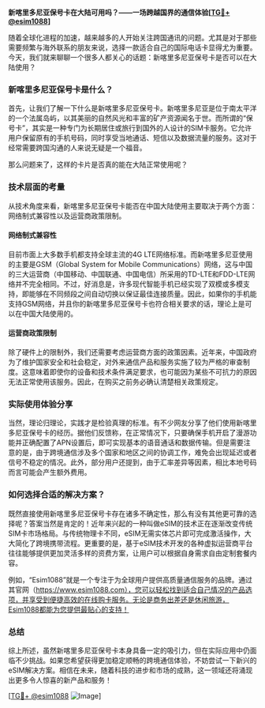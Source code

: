 **新喀里多尼亚保号卡在大陆可用吗？——一场跨越国界的通信体验[[TG💪+ @esim1088](https://t.me/s/esim1088)]**

随着全球化进程的加速，越来越多的人开始关注跨国通讯的问题。尤其是对于那些需要频繁与海外联系的朋友来说，选择一款适合自己的国际电话卡显得尤为重要。今天，我们就来聊聊一个很多人都关心的话题：新喀里多尼亚保号卡是否可以在大陆使用？

### 新喀里多尼亚保号卡是什么？

首先，让我们了解一下什么是新喀里多尼亚保号卡。新喀里多尼亚是位于南太平洋的一个法属岛屿，以其美丽的自然风光和丰富的矿产资源闻名于世。而所谓的“保号卡”，其实是一种专门为长期居住或旅行到国外的人设计的SIM卡服务。它允许用户保留原有的手机号码，同时享受当地通话、短信以及数据流量的服务。这对于经常需要跨国沟通的人来说无疑是一个福音。

那么问题来了，这样的卡片是否真的能在大陆正常使用呢？

### 技术层面的考量

从技术角度来看，新喀里多尼亚保号卡能否在中国大陆使用主要取决于两个方面：网络制式兼容性以及运营商政策限制。

#### 网络制式兼容性

目前市面上大多数手机都支持全球主流的4G LTE网络标准。而新喀里多尼亚使用的主要是GSM（Global System for Mobile Communications）网络，这与中国的三大运营商（中国移动、中国联通、中国电信）所采用的TD-LTE和FDD-LTE网络并不完全相同。不过，好消息是，许多现代智能手机已经实现了双模或多模支持，即能够在不同频段之间自动切换以保证最佳连接质量。因此，如果你的手机能支持GSM网络，并且你的新喀里多尼亚保号卡也符合相关要求的话，理论上是可以在中国大陆使用的。

#### 运营商政策限制

除了硬件上的限制外，我们还需要考虑运营商方面的政策因素。近年来，中国政府为了维护国家安全和社会稳定，对外来通信产品和服务实施了较为严格的审查制度。这意味着即使你的设备和技术条件满足要求，也可能因为某些不可抗力的原因无法正常使用该服务。因此，在购买之前务必确认清楚相关政策规定。

### 实际使用体验分享

当然，理论归理论，实践才是检验真理的标准。有不少网友分享了他们使用新喀里多尼亚保号卡的经历。据他们反馈称，在正常情况下，只要确保手机开启了漫游功能并正确配置了APN设置后，即可实现基本的语音通话和数据传输。但是需要注意的是，由于跨境通信涉及多个国家和地区之间的协调工作，难免会出现延迟或者信号不稳定的情况。此外，部分用户还提到，由于汇率差异等因素，相比本地号码而言可能会产生额外费用。

### 如何选择合适的解决方案？

既然直接使用新喀里多尼亚保号卡存在诸多不确定性，那么有没有其他更可靠的选择呢？答案当然是肯定的！近年来兴起的一种叫做eSIM的技术正在逐渐改变传统SIM卡市场格局。与传统物理卡不同，eSIM无需实体芯片即可完成激活操作，大大简化了跨境携带流程。更重要的是，基于eSIM技术开发的各种虚拟运营商平台往往能够提供更加灵活多样的资费方案，让用户可以根据自身需求自由定制套餐内容。

例如，“Esim1088”就是一个专注于为全球用户提供高质量通信服务的品牌。通过其官网（https://www.esim1088.com），您可以轻松找到适合自己情况的产品选项，并享受到便捷高效的在线购卡服务。无论是商务出差还是休闲旅游，Esim1088都能为您提供最贴心的支持！

### 总结

综上所述，虽然新喀里多尼亚保号卡本身具备一定的吸引力，但在实际应用中仍面临不少挑战。如果您希望获得更加稳定顺畅的跨境通信体验，不妨尝试一下新兴的eSIM解决方案。相信在未来，随着科技的进步和市场的成熟，这一领域还将涌现出更多令人惊喜的新产品和服务！

[[TG💪+ @esim1088](https://t.me/s/esim1088) ![Image](https://i.postimg.cc/4NQfJmqS/Snipaste-2025-05-13-00-14-12.png)]